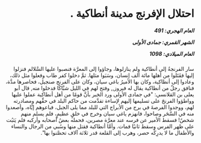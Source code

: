 <h1 dir="rtl">احتلال الإفرنج مدينة أنطاكية .</h1>

<h5 dir="rtl">العام الهجري:  491

الشهر القمري: جمادى الأولى

العام الميلادي: 1098</h5>

<p dir="rtl">سار الفرنجةُ إلى أنطاكية ولم ينازلوها، وجاؤوا إلى المعرَّة فنصبوا عليها السَّلالم فنزلوا إليها فقَتَلوا من أهلها مائة ألف إنسان، وسَبَوا مثلها. ثمَّ دخلوا كفر طاب وفعلوا مثل ذلك، وعادوا إلى أنطاكية، وكان بها الأميرُ باغي سيان، وكان على الفرنج صنجيل، فحاصرها مدَّة، فنافق رجلٌ من أنطاكية يقال له فيروز,, وفتح لهم في الليل شبَّاكًا فدخلوا منه, قال أبو يعلى بن القلانسي: "في جمادى الأولى ورد الخبر بأنَّ قومًا من أهل أنطاكية عملوا عليها وواطؤوا الفرنجَ على تسليمها إليهم لإساءة تقدَّمت من حاكم البلد في حقِّهم ومصادرته لهم، ووجدوا الفرصةَ في برج من الأبراج التي للبلد مما يلى الجبل، فباعوهم إيَّاه، وأصعدوا منه في السَّحَر وصاحوا، فانهزم ياغي سيان وخرج في خلقٍ عظيمٍ، فلم يسلم منهم شخصٌ! فسقط الأمير عن فرسه عند معرَّة مصرين، فحمله بعضُ أصحابه وأركبه فلم يَثبُت على ظهر الفرس وسقط ثانيًا فمات. وأمَّا أنطاكية فقتل منها وسُبي من الرجال والنساء والأطفال ما لا يدرِكُه حصر، وهرب إلى القلعة قدر ثلاثة آلاف تحصَّنوا بها".</p></br>
